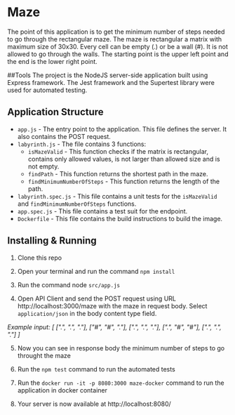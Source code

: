 # Maze
The point of this application is to get the minimum number of steps needed to go through the rectangular maze. 
The maze is rectangular a matrix with maximum size of 30x30. Every cell can be empty (.) or be a wall (#). 
It is not allowed to go through the walls. The starting point is the upper left point and the end is the lower right point. 

##Tools
The project is the NodeJS server-side application built using Express framework. 
The Jest framework and the Supertest library were used for automated testing.

## Application Structure
- `app.js` - The entry point to the application. This file defines the server. It also contains the POST request.
- `labyrinth.js` - The file contains 3 functions: 
	 - `isMazeValid` - This function checks if the matrix is rectangular, contains only allowed values, is not larger than allowed size and is not empty. 
	 - `findPath` - This function returns the shortest path in the maze. 
	 - `findMinimumNumberOfSteps` - This function returns the length of the path.
- `labyrinth.spec.js` - This file contains a unit tests for the `isMazeValid` and `findMinimumNumberOfSteps` functions.
- `app.spec.js` - This file contains a test suit for the endpoint.
- `Dockerfile` - This file contains the build instructions to build the image.

## Installing & Running 
1. Clone this repo

2. Open your terminal and run the command `npm install`

3. Run the command node `src/app.js`

4. Open API Client and send the POST request using URL http://localhost:3000/maze with the maze in request body. Select `application/json` in the body content type field.

*Example input: 
[
  [".", ".", "."],
  ["#", "#", "."],
  [".", ".", "."],
  [".", "#", "#"],
  [".", ".", "."]
]*

5. Now you can see in response body the minimum number of steps to go throught the maze 

6. Run the `npm test` command to run the automated tests 

7. Run the `docker run -it -p 8080:3000 maze-docker` command to run the application in docker container 

8. Your server is now available at http://localhost:8080/
